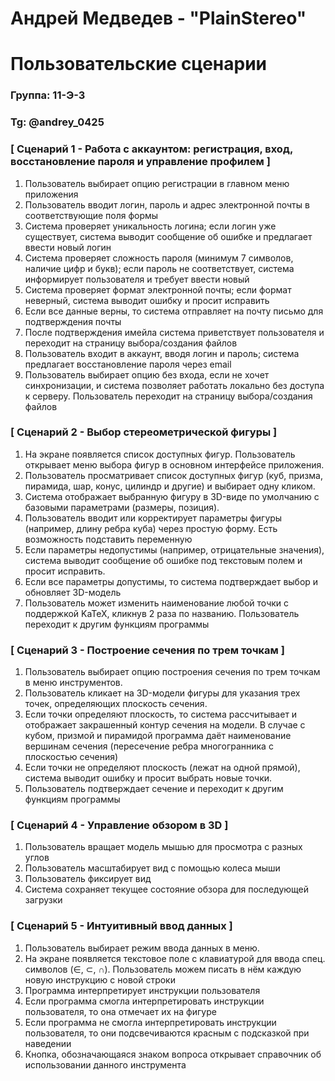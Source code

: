 # Андрей Медведев - "PlainStereo"
# Пользовательские сценарии

### Группа: 11-Э-3
### Tg: @andrey_0425


### [ Сценарий 1 - Работа с аккаунтом: регистрация, вход, восстановление пароля и управление профилем ]

1. Пользователь выбирает опцию регистрации в главном меню приложения
2. Пользователь вводит логин, пароль и адрес электронной почты в соответствующие поля формы
3. Система проверяет уникальность логина; если логин уже существует, система выводит сообщение об ошибке и предлагает ввести новый логин
4. Система проверяет сложность пароля (минимум 7 символов, наличие цифр и букв); если пароль не соответствует, система информирует пользователя и требует ввести новый
5. Система проверяет формат электронной почты; если формат неверный, система выводит ошибку и просит исправить
6. Если все данные верны, то система отправляет на почту письмо для подтверждения почты
7. После подтверждения имейла система приветствует пользователя и переходит на страницу выбора/создания файлов
7. Пользователь входит в аккаунт, вводя логин и пароль; система предлагает восстановление пароля через email
8. Пользователь выбирает опцию без входа, если не хочет синхронизации, и система позволяет работать локально без доступа к серверу. Пользователь переходит на страницу выбора/создания файлов

### [ Сценарий 2 - Выбор стереометрической фигуры ]

1. На экране появляется список доступных фигур. Пользователь открывает меню выбора фигур в основном интерфейсе приложения.
2. Пользователь просматривает список доступных фигур (куб, призма, пирамида, шар, конус, цилиндр и другие) и выбирает одну кликом.
3. Система отображает выбранную фигуру в 3D-виде по умолчанию с базовыми параметрами (размеры, позиция).
4. Пользователь вводит или корректирует параметры фигуры (например, длину ребра куба) через простую форму. Есть возможность подставить переменную
5. Если параметры недопустимы (например, отрицательные значения), система выводит сообщение об ошибке под текстовым полем и просит исправить.
6. Если все параметры допустимы, то система подтверждает выбор и обновляет 3D-модель
7. Пользователь может изменить наименование любой точки с поддержкой KaTeX, кликнув 2 раза по названию. Пользователь переходит к другим функциям программы

### [ Сценарий 3 - Построение сечения по трем точкам ]

1. Пользователь выбирает опцию построения сечения по трем точкам в меню инструментов.
2. Пользователь кликает на 3D-модели фигуры для указания трех точек, определяющих плоскость сечения.
3. Если точки определяют плоскость, то система рассчитывает и отображает закрашенный контур сечения на модели. В случае с кубом, призмой и пирамидой программа даёт наименование вершинам сечения (пересечение ребра многогранника с  плоскостью сечения)
4. Если точки не определяют плоскость (лежат на одной прямой), система выводит ошибку и просит выбрать новые точки.
5. Пользователь подтверждает сечение и переходит к другим функциям программы

### [ Сценарий 4 - Управление обзором в 3D ]

1. Пользователь вращает модель мышью для просмотра с разных углов
2. Пользователь масштабирует вид с помощью колеса мыши
3. Пользователь фиксирует вид
4. Система сохраняет текущее состояние обзора для последующей загрузки

### [ Сценарий 5 - Интуитивный ввод данных ]

1. Пользователь выбирает режим ввода данных в меню.
2. На экране появляется текстовое поле с клавиатурой для ввода спец. символов (∈, ⊂, ∩). Пользователь можем писать в нём каждую новую инструкцию с новой строки
3. Программа интерпретирует инструкции пользователя
4. Если программа смогла интерпретировать инструкции пользователя, то она отмечает их на фигуре
5. Если программа не смогла интерпретировать инструкции пользователя, то они подсвечиваются красным с подсказкой при наведении
6. Кнопка, обозначающаяся знаком вопроса открывает справочник об использовании данного инструмента

